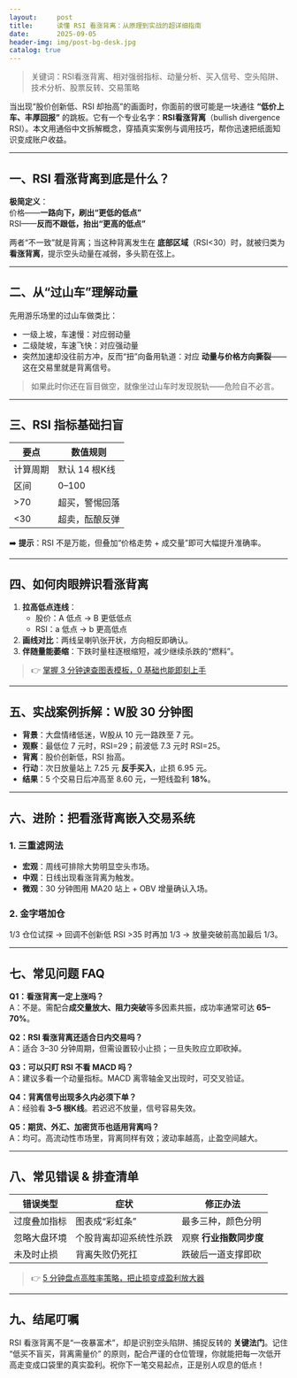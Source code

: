 ```yaml
---
layout:     post
title:      读懂 RSI 看涨背离：从原理到实战的超详细指南
date:       2025-09-05
header-img: img/post-bg-desk.jpg
catalog: true
---
```


> 关键词：RSI看涨背离、相对强弱指标、动量分析、买入信号、空头陷阱、技术分析、股票反转、交易策略  

当出现“股价创新低、RSI 却抬高”的画面时，你面前的很可能是一块通往 **“低价上车、丰厚回报”** 的跳板。它有一个专业名字：**RSI看涨背离**（bullish divergence RSI）。本文用通俗中文拆解概念，穿插真实案例与调用技巧，帮你迅速把纸面知识变成账户收益。

---

## 一、RSI 看涨背离到底是什么？

**极简定义**：  
价格——**一路向下，刷出“更低的低点”**  
RSI——**反而不跟低，抬出“更高的低点”**  

两者“不一致”就是背离；当这种背离发生在 **底部区域**（RSI<30）时，就被归类为**看涨背离**，提示空头动量在减弱，多头箭在弦上。

---

## 二、从“过山车”理解动量

先用游乐场里的过山车做类比：

- 一级上坡，车速慢：对应弱动量  
- 二级陡坡，车速飞快：对应强动量  
- 突然加速却没往前方冲，反而“扭”向备用轨道：对应 **动量与价格方向撕裂**——这在交易里就是背离信号。

> 如果此时你还在盲目做空，就像坐过山车时发现脱轨——危险自不必言。

---

## 三、RSI 指标基础扫盲

| 要点 | 数值规则 |
|---|---|
| 计算周期 | 默认 14 根K线 |
| 区间 | 0–100 |
| >70 | 超买，警惕回落 |
| <30 | 超卖，酝酿反弹 |

➡️ **提示**：RSI 不是万能，但叠加“价格走势 + 成交量”即可大幅提升准确率。

---

## 四、如何肉眼辨识看涨背离

1. **拉高低点连线**：  
   - 股价：A 低点 → B 更低低点  
   - RSI：a 低点 → b 更高低点  
2. **画线对比**：两线呈喇叭张开状，方向相反即确认。  
3. **伴随量能萎缩**：下跌时量柱逐根缩短，减少继续杀跌的“燃料”。  

> 👉 [掌握 3 分钟速查图表模板，0 基础也能即刻上手](https://okxdog.com/)

---

## 五、实战案例拆解：W股 30 分钟图

- **背景**：大盘情绪低迷，W股从 10 元一路跌至 7 元。  
- **观察**：最低位 7 元时，RSI=29；前波低 7.3 元时 RSI=25。  
- **背离**：股价创新低，RSI 抬高。  
- **行动**：次日放量站上 7.25 元 **反手买入**，止损 6.95 元。  
- **结果**：5 个交易日后冲高至 8.60 元，一短线盈利 **18%**。

---

## 六、进阶：把看涨背离嵌入交易系统

### 1. 三重滤网法
- **宏观**：周线可排除大势明显空头市场。  
- **中观**：日线出现看涨背离为触发。  
- **微观**：30 分钟图用 MA20 站上 + OBV 增量确认入场。  

### 2. 金字塔加仓
1/3 仓位试探 → 回调不创新低 RSI >35 时再加 1/3 → 放量突破前高加最后 1/3。

---

## 七、常见问题 FAQ

**Q1：看涨背离一定上涨吗？**  
A：不是。需配合**成交量放大、阻力突破**等多因素共振，成功率通常可达 **65–70%**。

**Q2：RSI 看涨背离还适合日内交易吗？**  
A：适合 3–30 分钟周期，但需设置较小止损；一旦失败应立即砍掉。

**Q3：可以只盯 RSI 不看 MACD 吗？**  
A：建议多看一个动量指标。MACD 离零轴金叉出现时，可交叉验证。

**Q4：背离信号出现多久内必须下单？**  
A：经验看 **3–5 根K线**。若迟迟不放量，信号容易失效。

**Q5：期货、外汇、加密货币也适用背离吗？**  
A：均可。高流动性市场里，背离同样有效；波动率越高，止盈空间越大。

---

## 八、常见错误 & 排查清单

| 错误类型 | 症状 | 修正办法 |
|---|---|---|
| 过度叠加指标 | 图表成“彩虹条” | 最多三种，颜色分明 |
| 忽略大盘环境 | 个股背离却迎系统性杀跌 | 观察 **行业指数同步度** |
| 未及时止损 | 背离失败仍死扛 | 跌破后一道支撑即砍 |

> 👉 [5 分钟盘点高胜率策略，把止损变成盈利放大器](https://okxdog.com/)

---

## 九、结尾叮嘱

RSI 看涨背离不是“一夜暴富术”，却是识别空头陷阱、捕捉反转的 **关键法门**。记住 “低买不盲买，背离需量价” 的原则，配合严谨的仓位管理，你就能把每一次低开高走变成口袋里的真实盈利。祝你下一笔交易起点，正是别人叹息的低点！